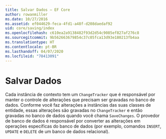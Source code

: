 ```yaml
---
title: Salvar Dados – EF Core
author: rowanmiller
ms.date: 10/27/2016
ms.assetid: ef044629-feca-4fd1-a48f-d208daedaf92
uid: core/saving/index
ms.openlocfilehash: c610ea2a9138482f93d2d54c9085ef827af276c8
ms.sourcegitcommit: 9b562663679854c37c05fca13d93e180213fb4aa
ms.translationtype: HT
ms.contentlocale: pt-BR
ms.lasthandoff: 04/07/2020
ms.locfileid: "78413091"
---
```

# <a name="saving-data"></a>Salvar Dados

Cada instância de contexto tem um `ChangeTracker` que é responsável por manter o controle de alterações que precisam ser gravadas no banco de dados. Conforme você faz alterações a instâncias das suas classes de entidade, essas alterações são gravadas no `ChangeTracker` e então gravadas no banco de dados quando você chama `SaveChanges`. O provedor de banco de dados é responsável por converter as alterações em operações específicas do banco de dados (por exemplo, comandos `INSERT`, `UPDATE` e `DELETE` de um banco de dados relacional).
